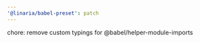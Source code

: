 ```yaml
---
'@linaria/babel-preset': patch
---
```


chore: remove custom typings for @babel/helper-module-imports
